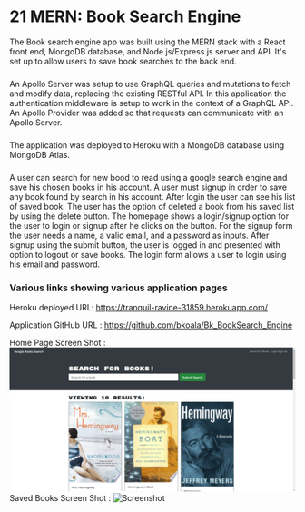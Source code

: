 # 21 MERN: Book Search Engine

The Book search engine app was built using the MERN stack with a React front end, MongoDB database, and Node.js/Express.js server and API. It's set up to allow users to save book searches to the back end. 

### 

An Apollo Server was setup to use GraphQL queries and mutations to fetch and modify data, replacing the existing RESTful API.
In this application the authentication middleware is setup to work in the context of a GraphQL API. An Apollo Provider was added so that requests can communicate with an Apollo Server.

### 
The application was deployed to Heroku with a MongoDB database using MongoDB Atlas. 

###
A user can search for new bood to read using a google search engine and save his chosen books in his account.
A user must signup in order to save any book found by search in his account.  After login the user can see his list of saved book.  The user has the option of deleted a book from his saved list by using the delete button.
The homepage shows a login/signup option for the user to login or signup after he clicks on the button. For the signup form the user needs a name, a valid email, and a password as inputs.
After signup using the submit button, the user is logged in and presented with option to logout or save books.
The login form allows a user to login using his email and password.

### Various links showing various application pages

Heroku deployed URL: https://tranquil-ravine-31859.herokuapp.com/

Application GitHub URL : https://github.com/bkoala/Bk_BookSearch_Engine

Home Page Screen Shot : ![Screenshot](./images/home.png)
Saved Books Screen Shot : ![Screenshot](./images/saveB.png)